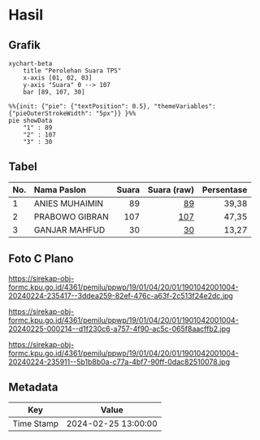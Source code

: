 # Hasil

## Grafik

```mermaid
xychart-beta
    title "Perolehan Suara TPS"
    x-axis [01, 02, 03]
    y-axis "Suara" 0 --> 107
    bar [89, 107, 30]
```

```mermaid
%%{init: {"pie": {"textPosition": 0.5}, "themeVariables": {"pieOuterStrokeWidth": "5px"}} }%%
pie showData
    "1" : 89
    "2" : 107
    "3" : 30
```

## Tabel

| No. | Nama Paslon    | Suara | Suara (raw) | Persentase |
|:--- |:-------------- | -----:| -----------:| ----------:|
| 1   | ANIES MUHAIMIN | 89    | [89][p-1]   | 39,38      |
| 2   | PRABOWO GIBRAN | 107   | [107][p-2]  | 47,35      |
| 3   | GANJAR MAHFUD  | 30    | [30][p-3]   | 13,27      |


[p-1]: https://github.com/gigit-pemilu/pemilu-2024-19-kepulauan-bangka-belitung/blob/main/pilpres/hitung-suara/sub/19-kepulauan-bangka-belitung/sub/01-bangka/sub/04-mendo-barat/sub/2001-petaling/sub/004-tps/sub/paslon-1.txt
[p-2]: https://github.com/gigit-pemilu/pemilu-2024-19-kepulauan-bangka-belitung/blob/main/pilpres/hitung-suara/sub/19-kepulauan-bangka-belitung/sub/01-bangka/sub/04-mendo-barat/sub/2001-petaling/sub/004-tps/sub/paslon-2.txt
[p-3]: https://github.com/gigit-pemilu/pemilu-2024-19-kepulauan-bangka-belitung/blob/main/pilpres/hitung-suara/sub/19-kepulauan-bangka-belitung/sub/01-bangka/sub/04-mendo-barat/sub/2001-petaling/sub/004-tps/sub/paslon-3.txt

## Foto C Plano

https://sirekap-obj-formc.kpu.go.id/4361/pemilu/ppwp/19/01/04/20/01/1901042001004-20240224-235417--3ddea259-82ef-476c-a63f-2c513f24e2dc.jpg

https://sirekap-obj-formc.kpu.go.id/4361/pemilu/ppwp/19/01/04/20/01/1901042001004-20240225-000214--d1f230c6-a757-4f90-ac5c-065f8aacffb2.jpg

https://sirekap-obj-formc.kpu.go.id/4361/pemilu/ppwp/19/01/04/20/01/1901042001004-20240224-235911--5b1b8b0a-c77a-4bf7-90ff-0dac82510078.jpg


## Metadata

| Key        | Value               |
| ---------- | ------------------- |
| Time Stamp | 2024-02-25 13:00:00 |



